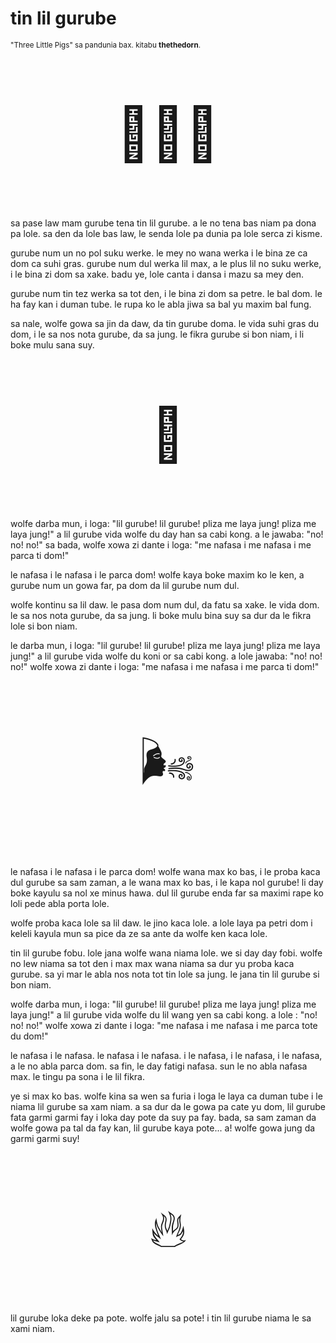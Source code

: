 # tin lil gurube

<small>"Three Little Pigs" sa pandunia bax. kitabu **thethedorn**.</small>

<p style="font-size:6em;text-align:center;">🐷🐷🐷</p>

sa pase law mam gurube tena tin lil gurube. a le no tena bas niam pa
dona pa lole. sa den da lole bas law, le senda lole pa dunia pa
lole serca zi kisme.

gurube num un no pol suku werke. le mey no wana werka i le bina ze
ca dom ca suhi gras. gurube num dul werka lil max, a le plus lil no
suku werke, i le bina zi dom sa xake. badu ye, lole canta i dansa
i mazu sa mey den.

gurube num tin tez werka sa tot den, i le bina zi dom sa petre. le
bal dom. le ha fay kan i duman tube. le rupa ko le abla jiwa sa bal
yu maxim bal fung.

sa nale, wolfe gowa sa jin da daw, da tin gurube doma. le vida suhi
gras du dom, i le sa nos nota gurube, da sa jung. le fikra gurube si
bon niam, i li boke mulu sana suy.

<p style="font-size:6em;text-align:center;">🐺</p>

wolfe darba mun, i loga: "lil gurube! lil gurube! pliza me laya jung!
pliza me laya jung!" a lil gurube vida wolfe du day han sa cabi kong.
a le jawaba: "no! no! no!" sa bada, wolfe xowa zi dante i loga:
"me nafasa i me nafasa i me parca ti dom!"

le nafasa i le nafasa i le parca dom! wolfe kaya boke maxim ko le
ken, a gurube num un gowa far, pa dom da lil gurube num dul.

wolfe kontinu sa lil daw. le pasa dom num dul, da fatu sa xake. le
vida dom. le sa nos nota gurube, da sa jung. li boke mulu bina suy
sa dur da le fikra lole si bon niam.

le darba mun, i loga: "lil gurube! lil gurube! pliza me laya jung!
pliza me laya jung!" a lil gurube vida wolfe du koni or sa cabi kong.
a lole jawaba: "no! no! no!" wolfe xowa zi dante i loga: "me
nafasa i me nafasa i me parca ti dom!"

<p style="font-size:6em;text-align:center;">🌬️</p>

le nafasa i le nafasa i le parca dom! wolfe wana max ko bas, i le
proba kaca dul gurube sa sam zaman, a le wana max ko bas, i le kapa nol
gurube! li day boke kayulu sa nol xe minus hawa. dul lil gurube
enda far sa maximi rape ko loli pede abla porta lole.

wolfe proba kaca lole sa lil daw. le jino kaca lole. a lole laya
pa petri dom i keleli kayula mun sa pice da ze sa ante da wolfe ken
kaca lole.

tin lil gurube fobu. lole jana wolfe wana niama lole. we si day day
fobi. wolfe no lew niama sa tot den i max max wana niama sa dur yu
proba kaca gurube. sa yi mar le abla nos nota tot tin lole sa jung.
le jana tin lil gurube si bon niam.

wolfe darba mun, i loga: "lil gurube! lil gurube! pliza me laya
jung! pliza me laya jung!" a lil gurube vida wolfe du lil wang yen sa
cabi kong. a lole   : "no! no! no!" wolfe xowa zi dante i
loga: "me nafasa i me nafasa i me parca tote du dom!"

le nafasa i le nafasa. le nafasa i le nafasa. i le nafasa, i le
nafasa, i le nafasa, a le no abla parca dom. sa fin, le day fatigi
nafasa. sun le no abla nafasa max. le tingu pa sona i le lil
fikra.

ye si max ko bas. wolfe kina sa wen sa furia i loga le laya ca duman
tube i le niama lil gurube sa xam niam. a sa dur da le gowa pa cate yu
dom, lil gurube fata garmi garmi fay i loka day pote da suy pa fay.
bada, sa sam zaman da wolfe gowa pa tal da fay kan, lil gurube kaya
pote... a! wolfe gowa jung da garmi garmi suy!

<p style="font-size:6em;text-align:center;">🔥</p>

lil gurube loka deke pa pote. wolfe jalu sa pote! i tin lil gurube
niama le sa xami niam.

